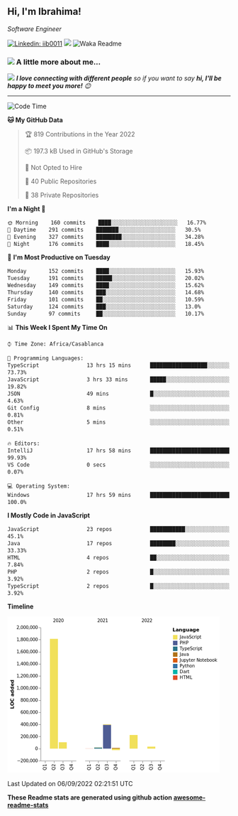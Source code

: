 <h2>Hi, I'm Ibrahima! </h2>
<p><em>Software Engineer 
</em></p>


[![Linkedin: iib0011](https://img.shields.io/badge/-iib0011-blue?style=flat-square&logo=Linkedin&logoColor=white&link=https://www.linkedin.com/in/iib0011/)](https://www.linkedin.com/in/iib0011/)
![](https://visitor-badge.glitch.me/badge?page_id=iib0011)
![Waka Readme](https://github.com/iib0011/iib0011/workflows/Waka%20Readme/badge.svg)


### <img src="https://media.giphy.com/media/VgCDAzcKvsR6OM0uWg/giphy.gif" width="50"> A little more about me...  


<img src="https://media.giphy.com/media/LnQjpWaON8nhr21vNW/giphy.gif" width="60"> <em><b>I love connecting with different people</b> so if you want to say <b>hi, I'll be happy to meet you more!</b> 😊</em>

---
<!--START_SECTION:waka-->
![Code Time](http://img.shields.io/badge/Code%20Time-1%2C010%20hrs%2019%20mins-blue)

**🐱 My GitHub Data** 

> 🏆 819 Contributions in the Year 2022
 > 
> 📦 197.3 kB Used in GitHub's Storage 
 > 
> 🚫 Not Opted to Hire
 > 
> 📜 40 Public Repositories 
 > 
> 🔑 38 Private Repositories  
 > 
**I'm a Night 🦉** 

```text
🌞 Morning    160 commits    ████░░░░░░░░░░░░░░░░░░░░░   16.77% 
🌆 Daytime    291 commits    ███████░░░░░░░░░░░░░░░░░░   30.5% 
🌃 Evening    327 commits    ████████░░░░░░░░░░░░░░░░░   34.28% 
🌙 Night      176 commits    ████░░░░░░░░░░░░░░░░░░░░░   18.45%

```
📅 **I'm Most Productive on Tuesday** 

```text
Monday       152 commits    ████░░░░░░░░░░░░░░░░░░░░░   15.93% 
Tuesday      191 commits    █████░░░░░░░░░░░░░░░░░░░░   20.02% 
Wednesday    149 commits    ████░░░░░░░░░░░░░░░░░░░░░   15.62% 
Thursday     140 commits    ███░░░░░░░░░░░░░░░░░░░░░░   14.68% 
Friday       101 commits    ██░░░░░░░░░░░░░░░░░░░░░░░   10.59% 
Saturday     124 commits    ███░░░░░░░░░░░░░░░░░░░░░░   13.0% 
Sunday       97 commits     ██░░░░░░░░░░░░░░░░░░░░░░░   10.17%

```


📊 **This Week I Spent My Time On** 

```text
⌚︎ Time Zone: Africa/Casablanca

💬 Programming Languages: 
TypeScript               13 hrs 15 mins      ██████████████████░░░░░░░   73.73% 
JavaScript               3 hrs 33 mins       █████░░░░░░░░░░░░░░░░░░░░   19.82% 
JSON                     49 mins             █░░░░░░░░░░░░░░░░░░░░░░░░   4.63% 
Git Config               8 mins              ░░░░░░░░░░░░░░░░░░░░░░░░░   0.81% 
Other                    5 mins              ░░░░░░░░░░░░░░░░░░░░░░░░░   0.51%

🔥 Editors: 
IntelliJ                 17 hrs 58 mins      █████████████████████████   99.93% 
VS Code                  0 secs              ░░░░░░░░░░░░░░░░░░░░░░░░░   0.07%

💻 Operating System: 
Windows                  17 hrs 59 mins      █████████████████████████   100.0%

```

**I Mostly Code in JavaScript** 

```text
JavaScript               23 repos            ███████████░░░░░░░░░░░░░░   45.1% 
Java                     17 repos            ████████░░░░░░░░░░░░░░░░░   33.33% 
HTML                     4 repos             ██░░░░░░░░░░░░░░░░░░░░░░░   7.84% 
PHP                      2 repos             █░░░░░░░░░░░░░░░░░░░░░░░░   3.92% 
TypeScript               2 repos             █░░░░░░░░░░░░░░░░░░░░░░░░   3.92%

```


**Timeline**

![Chart not found](https://raw.githubusercontent.com/iib0011/iib0011/master/charts/bar_graph.png) 


 Last Updated on 06/09/2022 02:21:51 UTC
<!--END_SECTION:waka-->

**These Readme stats are generated using github action [awesome-readme-stats](https://github.com/iib0011/waka-readme-stats)**
